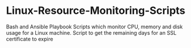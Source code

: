 # Linux-Resource-Monitoring-Scripts
Bash and Ansible Playbook Scripts which monitor CPU, memory and disk usage for a Linux machine. Script to get the remaining days for an SSL certificate to expire
